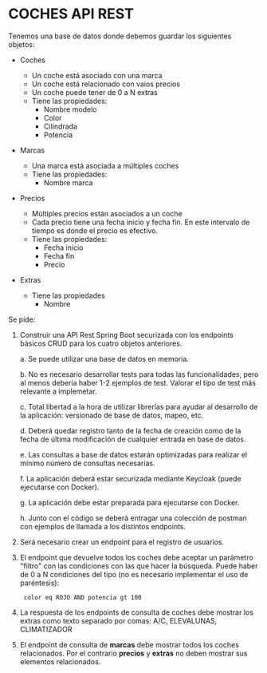 # COCHES API REST

Tenemos una base de datos donde debemos guardar los siguientes objetos:

- Coches
    - Un coche está asociado con una marca
    - Un coche está relacionado con vaios precios
    - Un coche puede tener de 0 a N extras
    - Tiene las propiedades:
        - Nombre modelo
        - Color
        - Cilindrada
        - Potencia

- Marcas
    - Una marca está asociada a múltiples coches
    - Tiene las propiedades:
        - Nombre marca

- Precios
    - Múltiples precios están asociados a un coche
    - Cada precio tiene una fecha inicio y fecha fin. En este intervalo de tiempo es donde el precio es efectivo.
    - Tiene las propiedades:
        - Fecha inicio
        - Fecha fin
        - Precio

- Extras
    - Tiene las propiedades
        - Nombre

Se pide:

1. Construir una API Rest Spring Boot securizada con los endpoints básicos CRUD para los cuatro objetos anteriores.

    a. Se puede utilizar una base de datos en memoria.

    b. No es necesario desarrollar tests para todas las funcionalidades, pero al menos debería haber 1-2 ejemplos de test. Valorar el tipo de test más relevante a implemetar.

    c. Total libertad a la hora de utilizar librerías para ayudar al desarrollo de la aplicación: versionado de base de datos, mapeo, etc.

    d. Deberá quedar registro tanto de la fecha de creación como de la fecha de última modificación de cualquier entrada en base de datos.

    e. Las consultas a base de datos estarán optimizadas para realizar el mínimo número de consultas necesarias.

    f. La aplicación deberá estar securizada mediante Keycloak (puede ejecutarse con Docker).

    g. La aplicación debe estar preparada para ejecutarse con Docker.

    h. Junto con el código se deberá entragar una colección de postman con ejemplos de llamada a los distintos endpoints.

2. Será necesario crear un endpoint para el registro de usuarios.

3. El endpoint que devuelve todos los coches debe aceptar un parámetro "filtro" con las condiciones con las que hacer la búsqueda. Puede haber de 0 a N condiciones del tipo (no es necesario implementar el uso de paréntesis):

        color eq ROJO AND potencia gt 100

4. La respuesta de los endpoints de consulta de coches debe mostrar los extras como texto separado por comas: A/C, ELEVALUNAS, CLIMATIZADOR

5. El endpoint de consulta de **marcas** debe mostrar todos los coches relacionados. Por el contrario **precios** y **extras** no deben mostrar sus elementos relacionados.